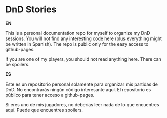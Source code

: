 # DnD Stories

**EN**

This is a personal documentation repo for myself to organize my DnD sessions.
You will not find any interesting code here (plus everything might be written in Spanish).
The repo is public only for the easy access to github-pages.

If you are one of my players, you should not read anything here.
There can be spoilers.

**ES**

Este es un repositorio personal solamente para organizar mis partidas de DnD.
No encontrarás ningún código interesante aquí.
El repositorio es público para tener acceso a github-pages.

Si eres uno de mis jugadores, no deberías leer nada de lo que encuentres aquí.
Puede que encuentres spoilers.
